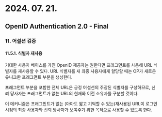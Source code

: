 # 2024. 07. 21.

## OpenID Authentication 2.0 - Final

### 11. 어설션 검증

#### 11.5.1. 식별자 재사용

거대한 사용자 베이스를 가진 OpenID 제공자는 원한다면 프래그먼트를 사용해 URL 식별자를 재사용할 수 있다. URL 식별자를 새 최종 사용자에게 할당할 때는 OP가 새로운 유니크한 프래그먼트 부분을 생성한다.

프래그먼트 부분을 포함한 전체 URL은 긍정 어설션의 주장된 식별자를 구성하므로, 신뢰 당사자는 프래그먼트가 없는 URL의 현재와 이전 소유자를 구분할 것이다.

이 메커니즘은 프래그먼트가 없는 (아마도 짧고 기억할 수 있는)재사용된 URL이 로그인 시점의 최종 사용자와 신뢰 당사자가 보여주기 위한 목적으로 사용할 수 있도록 한다.

